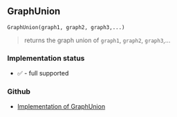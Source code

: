 ## GraphUnion

``` 
GraphUnion(graph1, graph2, graph3,...)
```

> returns the graph union of `graph1`, `graph2`, `graph3`,...
 
  






### Implementation status

* &#x2705; - full supported

### Github

* [Implementation of GraphUnion](https://github.com/axkr/symja_android_library/blob/master/symja_android_library/matheclipse-core/src/main/java/org/matheclipse/core/builtin/GraphFunctions.java#L359) 
